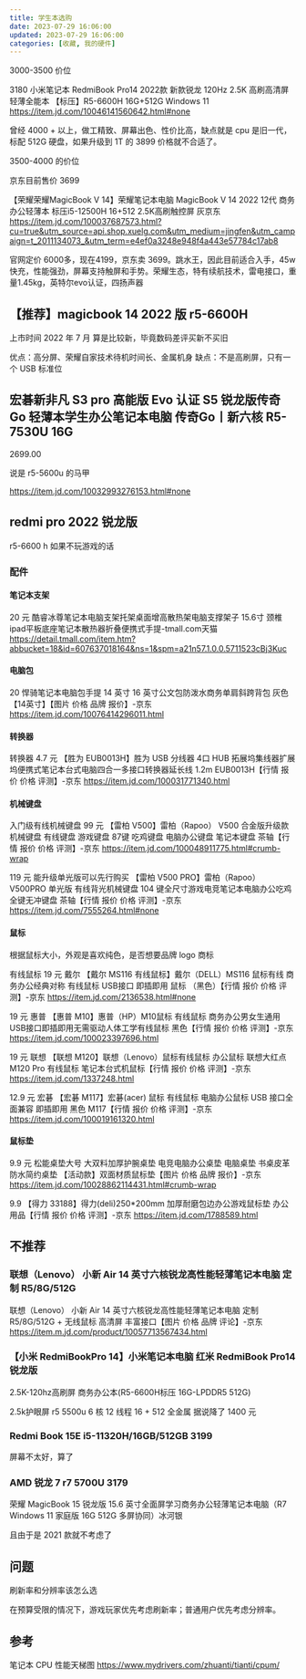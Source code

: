 ```yaml
---
title: 学生本选购
date: 2023-07-29 16:06:00
updated: 2023-07-29 16:06:00
categories: [收藏, 我的硬件]
---
```


3000-3500 价位

3180
小米笔记本 RedmiBook Pro14 2022款 新款锐龙 120Hz 2.5K 高刷高清屏 轻薄全能本 【标压】R5-6600H 16G+512G Windows 11
https://item.jd.com/10046141560642.html#none

曾经 4000 + 以上，做工精致、屏幕出色、性价比高，缺点就是 cpu 是旧一代，标配 512G 硬盘，如果升级到 1T 的 3899 价格就不合适了。

3500-4000 的价位

京东目前售价 3699

【荣耀荣耀MagicBook V 14】荣耀笔记本电脑 MagicBook V 14 2022 12代 商务办公轻薄本 标压i5-12500H 16+512 2.5K高刷触控屏 灰京东
https://item.jd.com/100037687573.html?cu=true&utm_source=api.shop.xuelg.com&utm_medium=jingfen&utm_campaign=t_2011134073_&utm_term=e4ef0a3248e948f4a443e57784c17ab8

官网定价 6000多，现在4199，京东卖 3699。跳水王，因此目前适合入手，45w快充，性能强劲，屏幕支持触屏和手势。荣耀生态，特有续航技术，雷电接口，重量1.45kg，英特尔evo认证，四扬声器

## 【推荐】magicbook 14 2022 版 r5-6600H

上市时间 2022 年 7 月 算是比较新，毕竟数码差评买新不买旧

优点：高分屏、荣耀自家技术待机时间长、金属机身
缺点：不是高刷屏，只有一个 USB 标准位

## 宏碁新非凡 S3 pro 高能版 Evo 认证 S5 锐龙版传奇 Go 轻薄本学生办公笔记本电脑 传奇Go丨新六核 R5-7530U 16G

2699.00

说是 r5-5600u 的马甲

https://item.jd.com/10032993276153.html#none

## redmi pro 2022 锐龙版

r5-6600 h 如果不玩游戏的话

### 配件

#### 笔记本支架

20 元
酷睿冰尊笔记本电脑支架托架桌面增高散热架电脑支撑架子 15.6寸 颈椎ipad平板底座笔记本散热器折叠便携式手提-tmall.com天猫
<https://detail.tmall.com/item.htm?abbucket=18&id=607637018164&ns=1&spm=a21n57.1.0.0.5711523cBj3Kuc>

#### 电脑包

20
悍骑笔记本电脑包手提 14 英寸 16 英寸公文包防泼水商务单肩斜跨背包 灰色【14英寸】【图片 价格 品牌 报价】-京东
<https://item.jd.com/10076414296011.html>

#### 转换器

转换器 4.7 元
【胜为 EUB0013H】胜为 USB 分线器 4口 HUB 拓展坞集线器扩展坞便携式笔记本台式电脑四合一多接口转换器延长线 1.2m EUB0013H【行情 报价 价格 评测】-京东
<https://item.jd.com/100031771340.html>

#### 机械键盘

入门级有线机械键盘 99 元
【雷柏 V500】雷柏（Rapoo） V500 合金版升级款 机械键盘 有线键盘 游戏键盘 87键 吃鸡键盘 电脑办公键盘 笔记本键盘 茶轴【行情 报价 价格 评测】-京东
https://item.jd.com/100048911775.html#crumb-wrap

119 元
能升级单光版可以先行购买
【雷柏 V500 PRO】雷柏（Rapoo） V500PRO 单光版 有线背光机械键盘 104 键全尺寸游戏电竞笔记本电脑办公吃鸡全键无冲键盘 茶轴【行情 报价 价格 评测】-京东
<https://item.jd.com/7555264.html#none>

#### 鼠标

根据鼠标大小，外观是喜欢纯色，是否想要品牌 logo 商标

有线鼠标
19 元 戴尔
【戴尔 MS116 有线鼠标】戴尔（DELL）MS116 鼠标有线 商务办公经典对称 有线鼠标 USB接口 即插即用 鼠标 （黑色）【行情 报价 价格 评测】-京东
https://item.jd.com/2136538.html#none

19 元 惠普
【惠普 M10】惠普（HP）M10鼠标 有线鼠标 商务办公男女生通用USB接口即插即用无需驱动人体工学有线鼠标 黑色【行情 报价 价格 评测】-京东
<https://item.jd.com/100023397696.html>

19 元 联想
【联想 M120】联想（Lenovo）鼠标有线鼠标 办公鼠标 联想大红点M120 Pro 有线鼠标 笔记本台式机鼠标【行情 报价 价格 评测】-京东
<https://item.jd.com/1337248.html>

12.9 元 宏碁
【宏碁 M117】宏碁(acer) 鼠标 有线鼠标 电脑办公鼠标 USB 接口全面兼容 即插即用 黑色 M117【行情 报价 价格 评测】-京东
<https://item.jd.com/100019161320.html>

#### 鼠标垫

9.9 元
松能桌垫大号 大双料加厚护腕桌垫 电竞电脑办公桌垫 电脑桌垫 书桌皮革防水简约桌垫 【活动款】双面材质鼠标垫【图片 价格 品牌 报价】-京东
<https://item.jd.com/10028862114431.html#crumb-wrap>

9.9
【得力 33188】得力(deli)250*200mm 加厚耐磨包边办公游戏鼠标垫 办公用品【行情 报价 价格 评测】-京东
<https://item.jd.com/1788589.html>

## 不推荐

### 联想（Lenovo） 小新 Air 14 英寸六核锐龙高性能轻薄笔记本电脑 定制 R5/8G/512G

联想（Lenovo） 小新 Air 14 英寸六核锐龙高性能轻薄笔记本电脑 定制 R5/8G/512G + 无线鼠标 高清屏 丰富接口【图片 价格 品牌 评论】-京东
https://item.m.jd.com/product/10057713567434.html

### 【小米 RedmiBookPro 14】小米笔记本电脑 红米 RedmiBook Pro14 锐龙版

2.5K-120hz高刷屏 商务办公本(R5-6600H标压 16G-LPDDR5 512G)

2.5k护眼屏 r5 5500u 6 核 12 线程 16 + 512 全金属 据说降了 1400 元

### Redmi Book 15E i5-11320H/16GB/512GB 3199

屏幕不太好，算了

### AMD 锐龙 7 r7 5700U 3179

荣耀 MagicBook 15 锐龙版 15.6 英寸全面屏学习商务办公轻薄笔记本电脑（R7 Windows 11 家庭版 16G 512G 多屏协同）冰河银

且由于是 2021 款就不考虑了

## 问题

刷新率和分辨率该怎么选

在预算受限的情况下，游戏玩家优先考虑刷新率；普通用户优先考虑分辨率。

## 参考

笔记本 CPU 性能天梯图
<https://www.mydrivers.com/zhuanti/tianti/cpum/>
